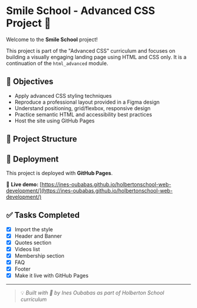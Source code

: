 # Smile School - Advanced CSS Project 🎨

Welcome to the **Smile School** project!

This project is part of the "Advanced CSS" curriculum and focuses on building a visually engaging landing page using HTML and CSS only. It is a continuation of the `html_advanced` module.

## 🎯 Objectives

- Apply advanced CSS styling techniques
- Reproduce a professional layout provided in a Figma design
- Understand positioning, grid/flexbox, responsive design
- Practice semantic HTML and accessibility best practices
- Host the site using GitHub Pages

## 🧱 Project Structure


## 🚀 Deployment

This project is deployed with **GitHub Pages**.

🔗 **Live demo:** [https://ines-oubabas.github.io/holbertonschool-web-development/](https://ines-oubabas.github.io/holbertonschool-web-development/)

## ✅ Tasks Completed

- [x] Import the style
- [x] Header and Banner
- [x] Quotes section
- [x] Videos list
- [x] Membership section
- [x] FAQ
- [x] Footer
- [x] Make it live with GitHub Pages

---

> 💡 *Built with 💜 by Ines Oubabas as part of Holberton School curriculum*
